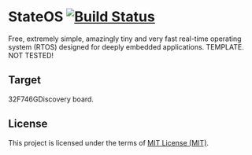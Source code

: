 StateOS [![Build Status](https://travis-ci.org/stateos/StateOS-32F746GDiscovery.svg)](https://travis-ci.org/stateos/StateOS-32F746GDiscovery)
=======

Free, extremely simple, amazingly tiny and very fast real-time operating system (RTOS) designed for deeply embedded applications.
TEMPLATE. NOT TESTED!

Target
-------

32F746GDiscovery board.

License
-------

This project is licensed under the terms of [MIT License (MIT)](https://opensource.org/licenses/MIT).
